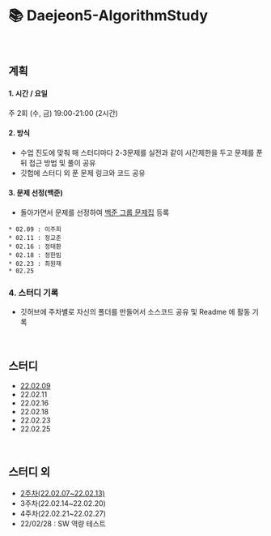 # 📚 Daejeon5-AlgorithmStudy
</br>

## 계획
####  1.	시간 / 요일</br>
 주 2회 (수, 금) 19:00-21:00 (2시간)

#### 2.	방식
-	수업 진도에 맞춰 매 스터디마다 2-3문제를 실전과 같이 시간제한을 두고 문제를 푼 뒤 접근 방법 및 풀이 공유
- 깃헙에 스터디 외 푼 문제 링크와 코드 공유

#### 3. 문제 선정(백준)
-	돌아가면서 문제를 선정하여 [백준 그룹 문제집](https://www.acmicpc.net/group/workbook/list/13701) 등록
```
* 02.09 : 이주희
* 02.11 : 정교준
* 02.16 : 정태환
* 02.18 : 정한빔
* 02.23 : 최원재
* 02.25
```

### 4. 스터디 기록
-	깃허브에 주차별로 자신의 폴더를 만들어서 소스코드 공유 및 Readme 에 활동 기록
</br>

## 스터디
* [22.02.09](https://github.com/daejeon5-algostudy/AlgorithmStudy/tree/main/%EC%8A%A4%ED%84%B0%EB%94%94/0209)
* 22.02.11
* 22.02.16
* 22.02.18
* 22.02.23
* 22.02.25
</br>

## 스터디 외
* [2주차(22.02.07~22.02.13)](https://github.com/daejeon5-algostudy/AlgorithmStudy/tree/main/%EC%8A%A4%ED%84%B0%EB%94%94%EC%99%B8/2%EC%A3%BC%EC%B0%A8)
* 3주차(22.02.14~22.02.20)
* 4주차(22.02.21~22.02.27)
* 22/02/28 : SW 역량 테스트
